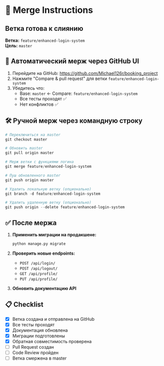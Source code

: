 # 🔀 Merge Instructions

## Ветка готова к слиянию
**Ветка:** `feature/enhanced-login-system`  
**Цель:** `master`

## 🚀 Автоматический мерж через GitHub UI

1. Перейдите на GitHub: https://github.com/Michael126r/booking_project
2. Нажмите "Compare & pull request" для ветки `feature/enhanced-login-system`
3. Убедитесь что:
   - Base: `master` ← Compare: `feature/enhanced-login-system`
   - Все тесты проходят ✅
   - Нет конфликтов ✅

## 🛠 Ручной мерж через командную строку

```powershell
# Переключиться на master
git checkout master

# Обновить master
git pull origin master

# Мерж ветки с функциями логина
git merge feature/enhanced-login-system

# Пуш обновленного master
git push origin master

# Удалить локальную ветку (опционально)
git branch -d feature/enhanced-login-system

# Удалить удаленную ветку (опционально)
git push origin --delete feature/enhanced-login-system
```

## ✅ После мержа

1. **Применить миграции на продакшене:**
   ```bash
   python manage.py migrate
   ```

2. **Проверить новые endpoints:**
   - `POST /api/login/`
   - `POST /api/logout/`
   - `GET /api/profile/`
   - `PUT /api/profile/`

3. **Обновить документацию API**

## 📋 Checklist

- [x] Ветка создана и отправлена на GitHub
- [x] Все тесты проходят
- [x] Документация обновлена
- [x] Миграции подготовлены
- [x] Обратная совместимость проверена
- [ ] Pull Request создан
- [ ] Code Review пройден
- [ ] Ветка смержена в master
